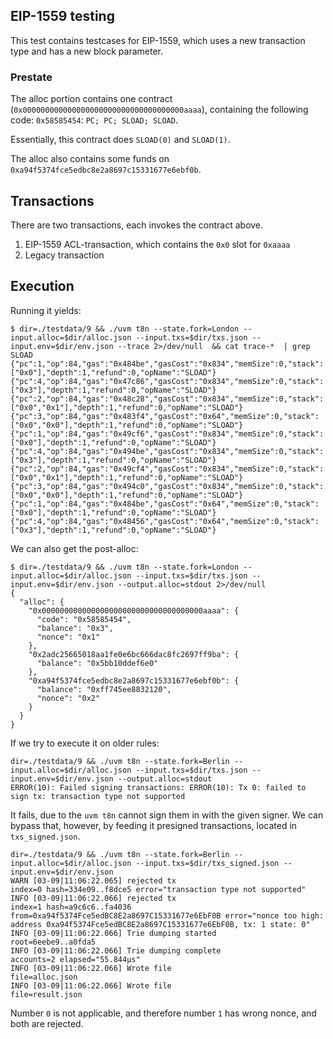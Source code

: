 ## EIP-1559 testing

This test contains testcases for EIP-1559, which uses a new transaction type and has a new block parameter.

### Prestate

The alloc portion contains one contract (`0x000000000000000000000000000000000000aaaa`), containing the 
following code: `0x58585454`: `PC; PC; SLOAD; SLOAD`.

Essentially, this contract does `SLOAD(0)` and `SLOAD(1)`.

The alloc also contains some funds on `0xa94f5374fce5edbc8e2a8697c15331677e6ebf0b`. 

## Transactions

There are two transactions, each invokes the contract above. 

1. EIP-1559 ACL-transaction, which contains the `0x0` slot for `0xaaaa`
2. Legacy transaction

## Execution 

Running it yields: 
```
$ dir=./testdata/9 && ./uvm t8n --state.fork=London --input.alloc=$dir/alloc.json --input.txs=$dir/txs.json --input.env=$dir/env.json --trace 2>/dev/null  && cat trace-*  | grep SLOAD
{"pc":1,"op":84,"gas":"0x484be","gasCost":"0x834","memSize":0,"stack":["0x0"],"depth":1,"refund":0,"opName":"SLOAD"}
{"pc":4,"op":84,"gas":"0x47c86","gasCost":"0x834","memSize":0,"stack":["0x3"],"depth":1,"refund":0,"opName":"SLOAD"}
{"pc":2,"op":84,"gas":"0x48c28","gasCost":"0x834","memSize":0,"stack":["0x0","0x1"],"depth":1,"refund":0,"opName":"SLOAD"}
{"pc":3,"op":84,"gas":"0x483f4","gasCost":"0x64","memSize":0,"stack":["0x0","0x0"],"depth":1,"refund":0,"opName":"SLOAD"}
{"pc":1,"op":84,"gas":"0x49cf6","gasCost":"0x834","memSize":0,"stack":["0x0"],"depth":1,"refund":0,"opName":"SLOAD"}
{"pc":4,"op":84,"gas":"0x494be","gasCost":"0x834","memSize":0,"stack":["0x3"],"depth":1,"refund":0,"opName":"SLOAD"}
{"pc":2,"op":84,"gas":"0x49cf4","gasCost":"0x834","memSize":0,"stack":["0x0","0x1"],"depth":1,"refund":0,"opName":"SLOAD"}
{"pc":3,"op":84,"gas":"0x494c0","gasCost":"0x834","memSize":0,"stack":["0x0","0x0"],"depth":1,"refund":0,"opName":"SLOAD"}
{"pc":1,"op":84,"gas":"0x484be","gasCost":"0x64","memSize":0,"stack":["0x0"],"depth":1,"refund":0,"opName":"SLOAD"}
{"pc":4,"op":84,"gas":"0x48456","gasCost":"0x64","memSize":0,"stack":["0x3"],"depth":1,"refund":0,"opName":"SLOAD"}
```

We can also get the post-alloc:
```
$ dir=./testdata/9 && ./uvm t8n --state.fork=London --input.alloc=$dir/alloc.json --input.txs=$dir/txs.json --input.env=$dir/env.json --output.alloc=stdout 2>/dev/null
{
  "alloc": {
    "0x000000000000000000000000000000000000aaaa": {
      "code": "0x58585454",
      "balance": "0x3",
      "nonce": "0x1"
    },
    "0x2adc25665018aa1fe0e6bc666dac8fc2697ff9ba": {
      "balance": "0x5bb10ddef6e0"
    },
    "0xa94f5374fce5edbc8e2a8697c15331677e6ebf0b": {
      "balance": "0xff745ee8832120",
      "nonce": "0x2"
    }
  }
}
```

If we try to execute it on older rules: 
```
dir=./testdata/9 && ./uvm t8n --state.fork=Berlin --input.alloc=$dir/alloc.json --input.txs=$dir/txs.json --input.env=$dir/env.json --output.alloc=stdout
ERROR(10): Failed signing transactions: ERROR(10): Tx 0: failed to sign tx: transaction type not supported
```

It fails, due to the `uvm t8n` cannot sign them in with the given signer. We can bypass that, however, 
by feeding it presigned transactions, located in `txs_signed.json`. 

```
dir=./testdata/9 && ./uvm t8n --state.fork=Berlin --input.alloc=$dir/alloc.json --input.txs=$dir/txs_signed.json --input.env=$dir/env.json 
WARN [03-09|11:06:22.065] rejected tx                              index=0 hash=334e09..f8dce5 error="transaction type not supported"
INFO [03-09|11:06:22.066] rejected tx                              index=1 hash=a9c6c6..fa4036 from=0xa94f5374Fce5edBC8E2a8697C15331677e6EbF0B error="nonce too high: address 0xa94f5374Fce5edBC8E2a8697C15331677e6EbF0B, tx: 1 state: 0"
INFO [03-09|11:06:22.066] Trie dumping started                     root=6eebe9..a0fda5
INFO [03-09|11:06:22.066] Trie dumping complete                    accounts=2 elapsed="55.844µs"
INFO [03-09|11:06:22.066] Wrote file                               file=alloc.json
INFO [03-09|11:06:22.066] Wrote file                               file=result.json
```

Number `0` is not applicable, and therefore number `1` has wrong nonce, and both are rejected.

